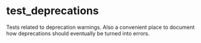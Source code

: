 # test_deprecations

Tests related to deprecation warnings. Also a convenient place
to document how deprecations should eventually be turned into errors.

